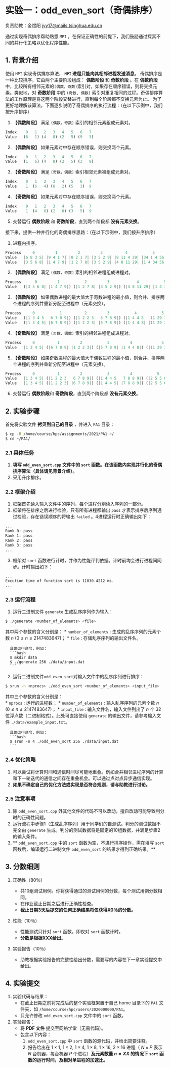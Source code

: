 # 实验一：odd_even_sort（奇偶排序）

负责助教：金煜阳 jyy17@mails.tsinghua.edu.cn

通过实现奇偶排序帮助熟悉 `MPI` 。在保证正确性的前提下，我们鼓励通过探索不同的并行化策略以优化程序性能。



## 1. 背景介绍

使用 `MPI` 实现奇偶排序算法， **`MPI` 进程只能向其相邻进程发送消息**。
奇偶排序是一种比较排序，它由两个主要阶段组成： **偶数阶段** 和 **奇数阶段** 。在 **偶数阶段** 中，比较所有相邻元素的`(偶数，奇数)`索引对，如果存在顺序错误，则将交换元素。类似地，对 **奇数阶段** 中的 `(奇数, 偶数)` 索引对重复相同的过程。奇偶排序算法的工作原理是将这两个阶段交替进行，直到每个阶段都不交换元素为止。
为了更好地理解该算法，下面逐步说明了奇偶排序的执行流程：（在以下示例中，我们按升序排序）

1. **【偶数阶段】** 满足 `(偶数，奇数)` 索引的相邻元素组成元素对。
```python
Index    0   1   2   3   4   5   6   7
Value   (6   1) (4   8) (2   5) (9   3)
```
2. **【偶数阶段】** 如果元素对中存在顺序错误，则交换两个元素。
```python
Index    0   1   2   3   4   5   6   7
Value   (1   6) (4   8) (2   5) (3   9)
```
3. **【奇数阶段】** 满足 `(奇数，偶数)` 索引相邻元素被组成元素对。
```python
Index    0   1   2   3   4   5   6   7
Value    1  (6   4) (8   2) (5   3)  9
```
4. **【奇数阶段】** 如果元素对中存在顺序错误，则交换两个元素。
```python
Index    0   1   2   3   4   5   6   7
Value    1  (4   6) (2   8) (3   5)  9
```
5. 交替运行 **偶数阶段** 和 **奇数阶段**，直到两个阶段都 **没有元素交换**。

接下来，提供一种并行化的奇偶排序思路：（在以下示例中，我们按升序排序）

1. 进程内排序。
```python
Process     0         1         2         3          4           5          6           7
Value   |6 8 3 5| |9 4 1 7| |8 2 1 7| |3 5 2 9| |8 11 4 29| |34 1 4 56| |5 7 6 11| |10 9 5 2| （排序前）
Value   |3 5 6 8| |1 4 7 9| |1 2 7 8| |3 5 2 9| |4 8 11 29| |1 4 34 56| |5 6 7 11| |2 5 9 10| （排序后）
```
2. **【偶数阶段】** 满足 `(偶数，奇数)` 索引的相邻进程组成进程对。
```python
Process      0         1           2         3            4           5            6          7
Value   (|3 5 6 8| |1 4 7 9|) (|1 2 7 8| |3 5 2 9|) (|4 8 11 29| |1 4 34 56|) (|5 6 7 11| |2 5 9 10|) 
```
3. **【偶数阶段】** 如果偶数进程的最大值大于奇数进程的最小值，则合并、排序两个进程的序列并重新分配至进程中（元素交换）。
```python
Process     0           1          2         3           4           5             6          7
Value   (|1 3 4 5   6 7 8 9|) (|1 2 2 3   5 7 8 9|) (|1 4 4 8   11 29 34 56|) (|2 5 5 6   7 9 10 11|) （合并排序）
Value   (|1 3 4 5| |6 7 8 9|) (|1 2 2 3| |5 7 8 9|) (|1 4 4 8| |11 29 34 56|) (|2 5 5 6| |7 9 10 11|) （重新分配）
```
4. **【奇数阶段】** 满足 `(奇数，偶数)` 索引的相邻进程组成进程对。
```python
Process     0          1         2           3         4             5           6           7
Value   |1 3 4 5| (|6 7 8 9| |1 2 2 3|) (|5 7 8 9| |1 4 4 8|) (|11 29 34 56| |2 5 5 6|) |7 9 10 11|
```
5. **【奇数阶段】** 如果奇数进程的最大值大于偶数进程的最小值，则合并、排序两个进程的序列并重新分配至进程中（元素交换）。
```python
Process     0          1         2           3         4           5           6             7
Value   |1 3 4 5| (|1 2 2 3   6 7 8 9|) (|1 4 4 5   7 8 8 9|) (|2 5 5 6   11 29 34 56|) |7 9 10 11| （合并排序）
Value   |1 3 4 5| (|1 2 2 3| |6 7 8 9|) (|1 4 4 5| |7 8 8 9|) (|2 5 5 6| |11 29 34 56|) |7 9 10 11| （重新分配）
```
6. 交替运行 **偶数阶段**和 **奇数阶段**，直到两个阶段都 **没有元素交换**。



## 2. 实验步骤

首先将实验文件 **拷贝到自己的目录** ，并进入 `PA1` 目录：

```bash
$ cp -R /home/course/hpc/assignments/2021/PA1 ~/
$ cd ~/PA1/
```

### 2.1 具体任务

1. **填写 `odd_even_sort.cpp` 文件中的 `sort` 函数。在该函数内实现并行化的奇偶排序算法（具体请见背景介绍）。**
2. 采用升序排序。


### 2.2 框架介绍

1. 框架首先读入输入文件中的序列，每个进程分别读入序列的一部分。
2. 框架将在排序之后进行检验，只有所有进程都输出 `pass` 才表示排序后序列通过检验，存在错误顺序的将输出 `failed` 。4进程运行时正确输出如下：
```bash
...
Rank 0: pass
Rank 1: pass
Rank 2: pass
Rank 3: pass
...
```
3. 框架对 `sort` 函数进行计时，并作为性能评判依据。计时前均会进行进程间同步。计时输出如下：
```bash
...
Excution time of function sort is 11030.4212 ms.
...
```

### 2.3 运行流程

1. 运行二进制文件 `generate` 生成乱序序列作为输入：
```bash
$ ./generate <number_of_elements> <file>
```
其中两个参数的含义分别是：
    * `number_of_elements` : 生成的乱序序列的元素个数 $n$ $(0 ≤ n ≤ 2147483647)$；
    * `file` : 存储乱序序列的输出文件名。

      具体运行命令，例如：
      ```bash
      $ mkdir data
      $ ./generate 256 ./data/input.dat
      ```

2. 运行二进制文件`odd_even_sort`对输入文件中的乱序序列进行排序：
```bash
$ srun -n <nprocs> ./odd_even_sort <number_of_elements> <input_file>
```
其中三个参数的含义分别是：  
    * `nprocs` : 运行的进程数；
    * `number_of_elements` : 输入乱序序列的元素个数 $n$ $(0 ≤ n ≤ 2147483647)$；
    * `input_file` : 输入文件名，输入文件列出了 $n$ 个 32 位浮点数（二进制格式）。此处可直接使用 `generate` 的输出文件，请参考输入文件 `./data/example_input.txt`。
      
      具体运行命令，例如：
      ```bash
      $ srun -n 4 ./odd_even_sort 256 ./data/input.dat
      ```



### 2.4 优化策略
1. 可以尝试将计算时间和通信时间尽可能地重叠。例如合并相邻进程序列的计算和下一轮迭代的通信之间存在重叠机会。可以通过点对点异步通信实现。
2. **如果不确定自己的优化方法或实现是否符合规则，请与助教进行讨论。**



### 2.5 注意事项
1. 除 `odd_even_sort.cpp` 外其他文件的代码不可以改动，擅自改动可能导致判分时的正确性问题。
2. 运行流程中步骤1（生成乱序序列）用于同学们的自测试。判分的测试数据不完全由 `generate` 生成。判分的测试数据将是固定的10组数据，并满足步骤2的输入条件。
3. ** `odd_even_sort.cpp` 中的 `sort` 函数为空，不进行排序操作，需在填写 `sort` 函数后，编译运行二进制文件 `odd_even_sort` 的结果才得到正确结果。**



## 3. 分数细则

1. 正确性（80％）
    * 共10组测试用例。你将获得通过的测试用例的分数，每个测试用例分数相同。
    * 在作业截止日期之后进行正确性检查。
    * **截止日期3天后提交的任何正确结果将仅获得X0％的分数。**
   
2. 性能（10％）
    * 性能测试只针对 `sort` 函数，即仅对 `sort` 函数计时。
    * **分数是根据XXX给出**。

3. 实验报告（10％）
    * 助教根据实验报告的完整性给出分数，需要写的内容在下一章实验提交中给出。



## 4. 实验提交

1. 实验代码与结果：
    * 在截止日期之前将完成后的整个实验框架置于自己 home 目录下的 `PA1` 文件夹，如 `/home/course/hpc/users/2020000000/PA1`。  
    * 只允许修改 `odd_even_sort.cpp` 文件中的 `sort` 函数。
2. 实验报告：
    * 将 **PDF 文件** 提交至网络学堂（无需代码）。
    * 包含以下内容：
        1. `odd_even_sort.cpp` 中 `sort` 函数的源代码，并给出简要注释。 
        2. 报告给出在 $1 \times 1$, $1 \times 2$, $1 \times 4$, $1 \times 8$, $1 \times 16$, $2 \times 16$ 进程（ $N \times P$ 表示 $N$ 台机器，每台机器 $P$ 个进程）**及元素数量 $n = XX$ 的情况下 `sort` 函数的运行时间，及相对单进程的加速比。**



